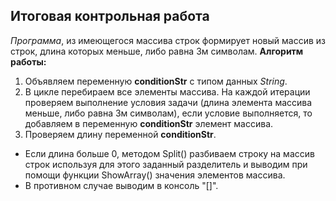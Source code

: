 ## Итоговая контрольная работа

*Программа*, из имеющегося массива строк формирует новый массив из строк, длина которых меньше, либо равна 3м символам.
**Алгоритм работы:** 
1. Объявляем переменную **conditionStr** с типом данных *String*.
2. В цикле перебираем все элементы массива. На каждой итерации проверяем выполнение условия задачи (длина элемента массива меньше, либо равна 3м символам), если условие выполняется, то добавляем в переменную **conditionStr** элемент массива.
3. Проверяем длину переменной **conditionStr**. 
* Если длина больше 0, методом Split() разбиваем строку на массив строк используя для этого заданный разделитель и выводим при помощи функции ShowArray() значения элементов массива. 
* В противном случае выводим в консоль "[]".
